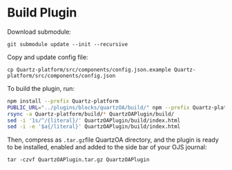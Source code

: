 # Build Plugin

Download submodule:

```
git submodule update --init --recursive
```

Copy and update config file:

```
cp Quartz-platform/src/components/config.json.example Quartz-platform/src/components/config.json
```

To build the plugin, run:

``` bash
npm install --prefix Quartz-platform
PUBLIC_URL="../plugins/blocks/quartzOA/build/" npm --prefix Quartz-platform run build
rsync -a Quartz-platform/build/* QuartzOAPlugin/build/
sed -i '1s/^/{literal}/' QuartzOAPlugin/build/index.html
sed -i -e '$a{/literal}' QuartzOAPlugin/build/index.html
```

Then, compress as `.tar.gz`file QuartzOA directory, and the plugin is ready to be installed, enabled and added to the side bar of your OJS journal:

```
tar -czvf QuartzOAPlugin.tar.gz QuartzOAPlugin
```
